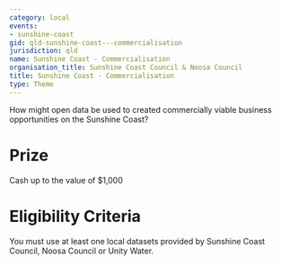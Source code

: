 ```yaml
---
category: local
events:
- sunshine-coast
gid: qld-sunshine-coast---commercialisation
jurisdiction: qld
name: Sunshine Coast - Commercialisation
organisation_title: Sunshine Coast Council & Noosa Council
title: Sunshine Coast - Commercialisation
type: Theme
---
```


How might open data be used to created commercially viable business opportunities on the Sunshine Coast?

# Prize
Cash up to the value of $1,000

# Eligibility Criteria
You must use at least one local datasets provided by Sunshine Coast Council, Noosa Council or Unity Water.